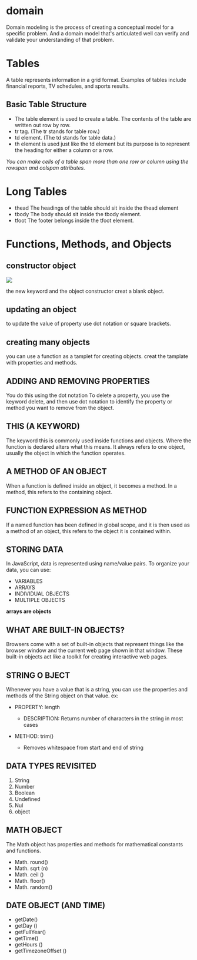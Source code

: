 # domain

Domain modeling is the process of creating a conceptual model for a specific problem. And a domain model that's articulated well can verify and validate your understanding of that problem.

# Tables

A table represents information in a grid format. Examples of tables include financial reports, TV schedules, and sports results.

## Basic Table Structure

- The table element is used to create a table. The contents of the table are written out row by row.
- tr tag. (The tr stands for table row.)
- td element. (The td stands for table data.)
- th element is used just like the td element but its purpose is to represent the heading for either a column or
  a row.

_You can make cells of a table span more than one row or column using the rowspan and colspan attributes._

# Long Tables

- thead The headings of the table should sit inside the thead
  element
- tbody The body should sit inside the tbody element.
- tfoot The footer belongs inside the tfoot element.

# Functions, Methods, and Objects

## constructor object

![](https://encrypted-tbn0.gstatic.com/images?q=tbn:ANd9GcTvTAK28bBYoVslnh_DWg99XfRIUM1qp_NPcw&usqp=CAU)

the new keyword and the object constructor creat a blank object.

## updating an object

to update the value of property use dot notation or square brackets.

## creating many objects

you can use a function as a tamplet for creating objects. creat the tamplate with properties and methods.

## ADDING AND REMOVING PROPERTIES

You do this using the dot notation To delete a property, you use the keyword delete, and then use dot notation to identify the property or method you want to remove from the object.

## THIS (A KEYWORD)

The keyword this is commonly used inside functions and objects. Where the function is declared alters what this means. It always refers to one object, usually the object in which the function operates.

## A METHOD OF AN OBJECT

When a function is defined inside an object, it becomes a method. In a method, this refers to the containing object.

## FUNCTION EXPRESSION AS METHOD

If a named function has been defined in global scope, and it is then used as a method of an object, this refers to the object it is contained within.

## STORING DATA

In JavaScript, data is represented using name/value pairs.
To organize your data, you can use:

- VARIABLES
- ARRAYS
- INDIVIDUAL OBJECTS
- MULTIPLE OBJECTS

**arrays are objects**

## WHAT ARE BUILT-IN OBJECTS?

Browsers come with a set of built-in objects that represent things like the browser window and the current web page shown in that window. These built-in objects act like a toolkit for creating interactive web pages.

## STRING O BJECT

Whenever you have a value that is a string, you can use the properties and methods of the String object on that value.
ex:

- PROPERTY: length

  - DESCRIPTION: Returns number of characters in the string
    in most cases

- METHOD: trim()
  - Removes whitespace from start and end of string

## DATA TYPES REVISITED

1. String
2. Number
3. Boolean
4. Undefined
5. Nul
6. object

## MATH OBJECT

The Math object has properties and methods for mathematical constants and functions.

- Math. round()
- Math. sqrt (n)
- Math. ceil ()
- Math. floor()
- Math. random()

## DATE OBJECT (AND TIME)

- getDate()
- getDay ()
- getFullYear()
- getTime()
- getHours ()
- getTimezoneOffset ()
